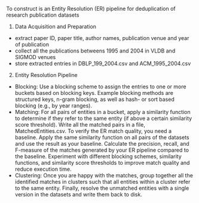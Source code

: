 To construct is an Entity Resolution (ER) pipeline for deduplication of research publication datasets

1. Data Acquisition and Preparation
- extract paper ID, paper title, author names, publication venue and year of publication
- collect all the publications betweens 1995 and 2004 in VLDB and SIGMOD venues
- store extracted entries in DBLP_199_2004.csv and ACM_1995_2004.csv
2. Entity Resolution Pipeline
- Blocking: Use a blocking scheme to assign the entries to one or more buckets based on blocking
keys. Example blocking methods are structured keys, n-gram blocking, as well as hash- or sort
based blocking (e.g., by year ranges).
- Matching: For all pairs of entities in a bucket, apply a similarity function to determine if they
refer to the same entity (if above a certain similarity score threshold). Write all the matched pairs
in a file, MatchedEntities.csv. To verify the ER match quality, you need a baseline. Apply
the same similarity function on all pairs of the datasets and use the result as your baseline.
Calculate the precision, recall, and F-measure of the matches generated by your ER pipeline
compared to the baseline. Experiment with different blocking schemes, similarity functions, and
similarity score thresholds to improve match quality and reduce execution time.
- Clustering: Once you are happy with the matches, group together all the identified matches
in clusters such that all entities within a cluster refer to the same entity. Finally, resolve the
unmatched entities with a single version in the datasets and write them back to disk.
